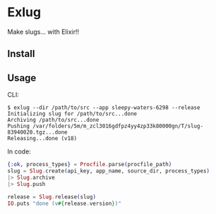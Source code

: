 # Exlug

Make slugs... with Elixir!!

## Install

## Usage

CLI:

```term
$ exlug --dir /path/to/src --app sleepy-waters-6298 --release
Initializing slug for /path/to/src...done
Archiving /path/to/src...done
Pushing /var/folders/5m/m_zcl3016gdfpz4yy4zp33k80000gn/T/slug-83940020.tgz...done
Releasing...done (v18)
```

In code:

```elixir
{:ok, process_types} = Procfile.parse(procfile_path)
slug = Slug.create(api_key, app_name, source_dir, process_types)
|> Slug.archive
|> Slug.push

release = Slug.release(slug)
IO.puts "done (v#{release.version})"
```
